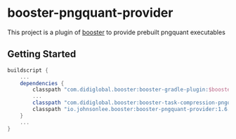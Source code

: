 # booster-pngquant-provider

This project is a plugin of [booster](https://github.com/didi/booster) to provide prebuilt pngquant executables

## Getting Started

```gradle
buildscript {
    ...
    dependencies {
        classpath "com.didiglobal.booster:booster-gradle-plugin:$booster_version"
        ...
        classpath "com.didiglobal.booster:booster-task-compression-pngquant:$booster_version"
        classpath "io.johnsonlee.booster:booster-pngquant-provider:1.6.0"
    }
    ...
}
```
